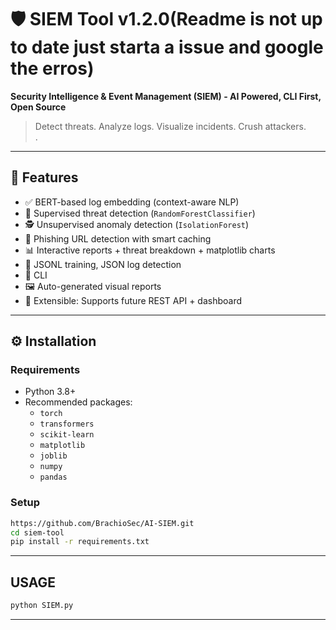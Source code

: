 # 🛡️ SIEM Tool v1.2.0(Readme is not up to date just starta a issue and google the erros)

**Security Intelligence & Event Management (SIEM) - AI Powered, CLI First, Open Source**

> Detect threats. Analyze logs. Visualize incidents. Crush attackers.  
.

---

## 🚀 Features

- ✅ BERT-based log embedding (context-aware NLP)
- 🎯 Supervised threat detection (`RandomForestClassifier`)
- 🕵️ Unsupervised anomaly detection (`IsolationForest`)
- 🔗 Phishing URL detection with smart caching
- 📊 Interactive reports + threat breakdown + matplotlib charts
- 📁 JSONL training, JSON log detection
- 🧠 CLI
- 🖼️ Auto-generated visual reports
- 🧪 Extensible: Supports future REST API + dashboard

---

## ⚙️ Installation

### Requirements

- Python 3.8+
- Recommended packages:
  - `torch`
  - `transformers`
  - `scikit-learn`
  - `matplotlib`
  - `joblib`
  - `numpy`
  - `pandas`

### Setup

```bash
https://github.com/BrachioSec/AI-SIEM.git
cd siem-tool
pip install -r requirements.txt
```
---

## USAGE

```bash
python SIEM.py
```
---

